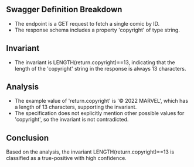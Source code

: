 ## Swagger Definition Breakdown
- The endpoint is a GET request to fetch a single comic by ID.
- The response schema includes a property 'copyright' of type string.

## Invariant
- The invariant is LENGTH(return.copyright)==13, indicating that the length of the 'copyright' string in the response is always 13 characters.

## Analysis
- The example value of 'return.copyright' is '© 2022 MARVEL', which has a length of 13 characters, supporting the invariant.
- The specification does not explicitly mention other possible values for 'copyright', so the invariant is not contradicted.

## Conclusion
Based on the analysis, the invariant LENGTH(return.copyright)==13 is classified as a true-positive with high confidence.
